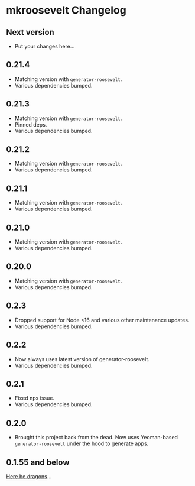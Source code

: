 # mkroosevelt Changelog

## Next version

- Put your changes here...

## 0.21.4

- Matching version with `generator-roosevelt`.
- Various dependencies bumped.

## 0.21.3

- Matching version with `generator-roosevelt`.
- Pinned deps.
- Various dependencies bumped.

## 0.21.2

- Matching version with `generator-roosevelt`.
- Various dependencies bumped.

## 0.21.1

- Matching version with `generator-roosevelt`.
- Various dependencies bumped.

## 0.21.0

- Matching version with `generator-roosevelt`.
- Various dependencies bumped.

## 0.20.0

- Matching version with `generator-roosevelt`.
- Various dependencies bumped.

## 0.2.3

- Dropped support for Node <16 and various other maintenance updates.
- Various dependencies bumped.

## 0.2.2

- Now always uses latest version of generator-roosevelt.
- Various dependencies bumped.

## 0.2.1

- Fixed npx issue.
- Various dependencies bumped.

## 0.2.0

- Brought this project back from the dead. Now uses Yeoman-based `generator-roosevelt` under the hood to generate apps.

## 0.1.55 and below

[Here be dragons](https://en.wikipedia.org/wiki/Here_be_dragons)...
